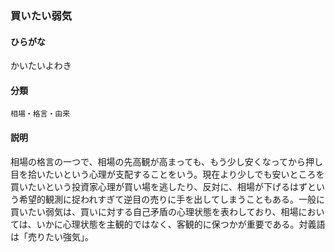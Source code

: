 <div style="display:none;">

## [あ行](securities-terms?id=あ行)
## [か行](securities-terms?id=か行)

</div>

### 買いたい弱気

#### ひらがな

かいたいよわき

#### 分類

`相場・格言・由来`

#### 説明

相場の格言の一つで、相場の先高観が高まっても、もう少し安くなってから押し目を拾いたいという心理が支配することをいう。現在より少しでも安いところを買いたいという投資家心理が買い場を逃したり、反対に、相場が下げるはずという希望的観測に捉われすぎて逆目の売りに手を出してしまうこともある。一般に買いたい弱気は、買いに対する自己矛盾の心理状態を表わしており、相場においては、いかに心理状態を主観的ではなく、客観的に保つかが重要である。対義語は「売りたい強気」。

<div style="display:none;">

## [さ行](securities-terms?id=さ行)
## [た行](securities-terms?id=た行)
## [な行](securities-terms?id=な行)
## [は行](securities-terms?id=は行)
## [ま行](securities-terms?id=ま行)
## [や行](securities-terms?id=や行)
## [ら行](securities-terms?id=ら行)
## [わ行](securities-terms?id=わ行)
## [英数字・記号](securities-terms?id=英数字・記号)

</div>

